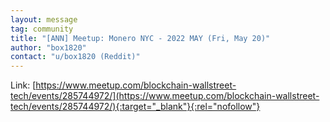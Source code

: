 ```yaml
---
layout: message
tag: community
title: "[ANN] Meetup: Monero NYC - 2022 MAY (Fri, May 20)"
author: "box1820"	
contact: "u/box1820 (Reddit)"
---
```


Link: [https://www.meetup.com/blockchain-wallstreet-tech/events/285744972/](https://www.meetup.com/blockchain-wallstreet-tech/events/285744972/){:target="_blank"}{:rel="nofollow"}
